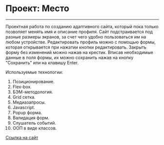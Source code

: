# Проект: Место

------
Проектная работа по созданию адаптивного сайта, 
который пока только позволяет менять имя и описание профиля.
Сайт подстраивается под разные размеры экранов, за счет чего
удобно пользоваться им на любом устройстве.
Редактировать профиль можно с помощью формы, которая открывается
при нажатии кнопки редактировать. Закрыть форму без изменений можно нажав на крестик.
Вписав необходимые данные в поля формы, их можно сохранить
нажав на кнопку "Сохранить" или на клавишу Enter.

Используемые технологии:
1. Позиционирование.
2. Flex-box.
3. БЭМ-методология.
4. Grid сетка.
5. Медиазапросы.
6. Javascript.
7. Popup форма.
8. Валидация форм.
9. Слушатель событий.
10. ООП в виде классов.

[Ссылка на сайт](https://messar21.github.io/mesto/)


